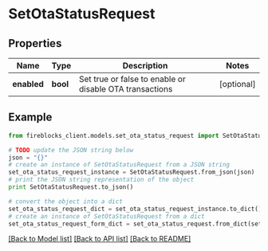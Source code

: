 # SetOtaStatusRequest


## Properties

Name | Type | Description | Notes
------------ | ------------- | ------------- | -------------
**enabled** | **bool** | Set true or false to enable or disable OTA transactions | [optional] 

## Example

```python
from fireblocks_client.models.set_ota_status_request import SetOtaStatusRequest

# TODO update the JSON string below
json = "{}"
# create an instance of SetOtaStatusRequest from a JSON string
set_ota_status_request_instance = SetOtaStatusRequest.from_json(json)
# print the JSON string representation of the object
print SetOtaStatusRequest.to_json()

# convert the object into a dict
set_ota_status_request_dict = set_ota_status_request_instance.to_dict()
# create an instance of SetOtaStatusRequest from a dict
set_ota_status_request_form_dict = set_ota_status_request.from_dict(set_ota_status_request_dict)
```
[[Back to Model list]](../README.md#documentation-for-models) [[Back to API list]](../README.md#documentation-for-api-endpoints) [[Back to README]](../README.md)


